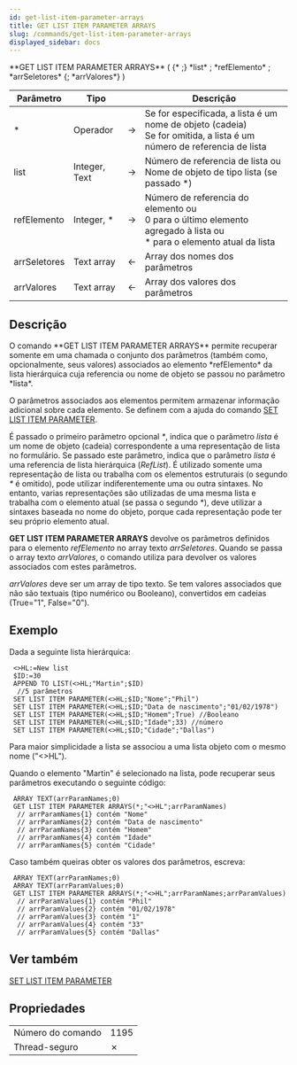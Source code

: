 ```yaml
---
id: get-list-item-parameter-arrays
title: GET LIST ITEM PARAMETER ARRAYS
slug: /commands/get-list-item-parameter-arrays
displayed_sidebar: docs
---
```


<!--REF #_command_.GET LIST ITEM PARAMETER ARRAYS.Syntax-->**GET LIST ITEM PARAMETER ARRAYS** ( {* ;} *list* ; *refElemento* ; *arrSeletores* {; *arrValores*} )<!-- END REF-->
<!--REF #_command_.GET LIST ITEM PARAMETER ARRAYS.Params-->
| Parâmetro | Tipo |  | Descrição |
| --- | --- | --- | --- |
| * | Operador | &#8594;  | Se for especificada, a lista é um nome de objeto (cadeia)<br/>Se for omitida, a lista é um número de referencia de lista |
| list | Integer, Text | &#8594;  | Número de referencia de lista ou<br/>Nome de objeto de tipo lista (se passado *) |
| refElemento | Integer, * | &#8594;  | Número de referencia do elemento ou<br/>0 para o último elemento agregado à lista ou<br/>* para o elemento atual da lista |
| arrSeletores | Text array | &#8592; | Array dos nomes dos parâmetros |
| arrValores | Text array | &#8592; | Array dos valores dos parâmetros |

<!-- END REF-->

## Descrição 

<!--REF #_command_.GET LIST ITEM PARAMETER ARRAYS.Summary-->O comando **GET LIST ITEM PARAMETER ARRAYS** permite recuperar somente em uma chamada o conjunto dos parâmetros (também como, opcionalmente, seus valores) associados ao elemento *refElemento* da lista hierárquica cuja referencia ou nome de objeto se passou no parâmetro *lista*.<!-- END REF-->

O parâmetros associados aos elementos permitem armazenar informação adicional sobre cada elemento. Se definem com a ajuda do comando [SET LIST ITEM PARAMETER](set-list-item-parameter.md).

É passado o primeiro parâmetro opcional *\**, indica que o parâmetro *lista* é um nome de objeto (cadeia) correspondente a uma representação de lista no formulário. Se passado este parâmetro, indica que o parâmetro *lista* é uma referencia de lista hierárquica (*RefList*). É utilizado somente uma representação de lista ou trabalha com os elementos estruturais (o segundo *\** é omitido), pode utilizar indiferentemente uma ou outra sintaxes. No entanto, varias representações são utilizadas de uma mesma lista e trabalha com o elemento atual (se passa o segundo \*), deve utilizar a sintaxes baseada no nome do objeto, porque cada representação pode ter seu próprio elemento atual.

**GET LIST ITEM PARAMETER ARRAYS** devolve os parâmetros definidos para o elemento *refElemento* no array texto *arrSeletores*. Quando se passa o array texto *arrValores*, o comando utiliza para devolver os valores associados com estes parâmetros.

*arrValores* deve ser um array de tipo texto. Se tem valores associados que não são textuais (tipo numérico ou Booleano), convertidos em cadeias (True="1", False="0").

## Exemplo 

Dada a seguinte lista hierárquica: 

```4d
 <>HL:=New list
 $ID:=30
 APPEND TO LIST(<>HL;"Martin";$ID)
  //5 parâmetros
 SET LIST ITEM PARAMETER(<>HL;$ID;"Nome";"Phil")
 SET LIST ITEM PARAMETER(<>HL;$ID;"Data de nascimento";"01/02/1978")
 SET LIST ITEM PARAMETER(<>HL;$ID;"Homem";True) //Booleano
 SET LIST ITEM PARAMETER(<>HL;$ID;"Idade";33) //número
 SET LIST ITEM PARAMETER(<>HL;$ID;"Cidade";"Dallas")
```

Para maior simplicidade a lista se associou a uma lista objeto com o mesmo nome ("<>HL").  
  
Quando o elemento "Martin" é selecionado na lista, pode recuperar seus parâmetros executando o seguinte código:

```4d
 ARRAY TEXT(arrParamNames;0)
 GET LIST ITEM PARAMETER ARRAYS(*;"<>HL";arrParamNames)
  // arrParamNames{1} contém "Nome"
  // arrParamNames{2} contém "Data de nascimento"
  // arrParamNames{3} contém "Homem"
  // arrParamNames{4} contém "Idade"
  // arrParamNames{5} contém "Cidade"
```

Caso também queiras obter os valores dos parâmetros, escreva: 

```4d
 ARRAY TEXT(arrParamNames;0)
 ARRAY TEXT(arrParamValues;0)
 GET LIST ITEM PARAMETER ARRAYS(*;"<>HL";arrParamNames;arrParamValues)
  // arrParamValues{1} contém "Phil"
  // arrParamValues{2} contém "01/02/1978"
  // arrParamValues{3} contém "1"
  // arrParamValues{4} contém "33"
  // arrParamValues{5} contém "Dallas"
```

## Ver também 

[SET LIST ITEM PARAMETER](set-list-item-parameter.md)  

## Propriedades

|  |  |
| --- | --- |
| Número do comando | 1195 |
| Thread-seguro | &cross; |


